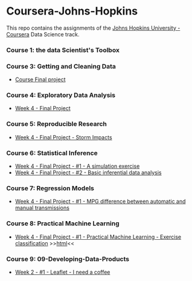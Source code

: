 # Coursera-Johns-Hopkins

This repo contains the assignments of the [Johns Hopkins University - Coursera](https://www.coursera.org/jhu) Data Science track.
<br/>

### Course 1: the data Scientist's Toolbox 

### Course 3: Getting and Cleaning Data

- [Course Final project](03-Getting-and-Cleaning-Data)

### Course 4: Exploratory Data Analysis

- [Week 4 - Final Project](04-Exploratory-Data-Analysis-Week4-Project)

### Course 5: Reproducible Research

- [Week 4 - Final Project - Storm Impacts](05-Reproducible-Research-Week4b-Project2-Storm)

### Course 6: Statistical Inference

- [Week 4 - Final Project - #1 - A simulation exercise](06-Statistical-Inference)
- [Week 4 - Final Project - #2 - Basic inferential data analysis](06-Statistical-Inference)

### Course 7:  Regression Models

- [Week 4 - Final Project - #1 - MPG difference between automatic and manual transmissions](07-Regression-Models)

### Course 8:  Practical Machine Learning

- [Week 4 - Final Project - #1 - Practical Machine Learning - Exercise classification](08-Practical-Machine-Learning)  >>[html](http://htmlpreview.github.io/?https://github.com/chris-FR-GitHub/Coursera-Johns-Hopkins/blob/master/08-Practical-Machine-Learning/PracticalML-1-pml.html)<<

### Course 9:  09-Developing-Data-Products

- [Week 2 - #1 - Leaflet - I need a coffee](09-Developing-Data-Products/Week2)

